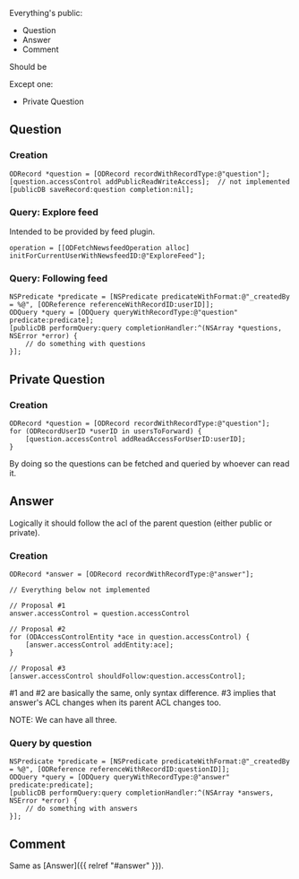 Everything's public:

* Question
* Answer
* Comment

Should be 

Except one:

* Private Question

## Question

### Creation

```obj-c
ODRecord *question = [ODRecord recordWithRecordType:@"question"];
[question.accessControl addPublicReadWriteAccess];	// not implemented
[publicDB saveRecord:question completion:nil];
```

### Query: Explore feed

Intended to be provided by feed plugin. 

```obj-c
operation = [[ODFetchNewsfeedOperation alloc] initForCurrentUserWithNewsfeedID:@"ExploreFeed"];
```

### Query: Following feed

```obj-c
NSPredicate *predicate = [NSPredicate predicateWithFormat:@"_createdBy = %@", [ODReference referenceWithRecordID:userID]];
ODQuery *query = [ODQuery queryWithRecordType:@"question" predicate:predicate];
[publicDB performQuery:query completionHandler:^(NSArray *questions, NSError *error) {
    // do something with questions
}];
```

## Private Question

### Creation

```obj-c
ODRecord *question = [ODRecord recordWithRecordType:@"question"];
for (ODRecordUserID *userID in usersToForward) {
    [question.accessControl addReadAccessForUserID:userID];
}
```

By doing so the questions can be fetched and queried by whoever can read it.

## Answer

Logically it should follow the acl of the parent question (either public or private).

### Creation

```obj-c
ODRecord *answer = [ODRecord recordWithRecordType:@"answer"];

// Everything below not implemented

// Proposal #1
answer.accessControl = question.accessControl

// Proposal #2
for (ODAccessControlEntity *ace in question.accessControl) {
	[answer.accessControl addEntity:ace];
}

// Proposal #3
[answer.accessControl shouldFollow:question.accessControl];
```

#1 and #2 are basically the same, only syntax difference. #3 implies that answer's ACL changes when its parent ACL changes too.

NOTE: We can have all three.

### Query by question

```obj-c
NSPredicate *predicate = [NSPredicate predicateWithFormat:@"_createdBy = %@", [ODReference referenceWithRecordID:questionID]];
ODQuery *query = [ODQuery queryWithRecordType:@"answer" predicate:predicate];
[publicDB performQuery:query completionHandler:^(NSArray *answers, NSError *error) {
    // do something with answers
}];
```

## Comment

Same as [Answer]({{ relref "#answer" }}).
